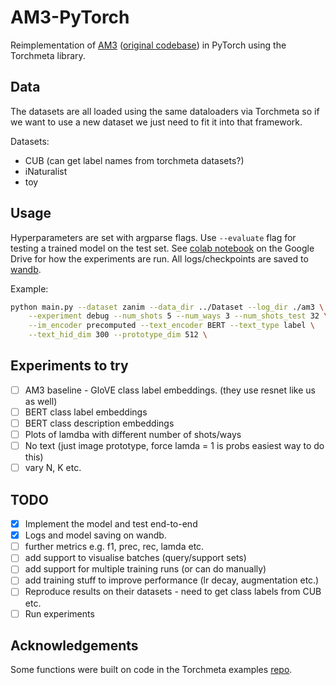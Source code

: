 # AM3-PyTorch

Reimplementation of [AM3](https://arxiv.org/pdf/1902.07104.pdf) ([original codebase](https://github.com/ElementAI/am3)) in PyTorch using the Torchmeta library.

## Data

The datasets are all loaded using the same dataloaders via Torchmeta so if we want to use a new dataset we just need to fit it into that framework.

Datasets:

- CUB (can get label names from torchmeta datasets?)
- iNaturalist
- toy

## Usage

Hyperparameters are set with argparse flags. Use `--evaluate` flag for testing a trained model on the test set. See [colab notebook](https://colab.research.google.com/drive/1LiisACQeuVdFOg57wYzWUC1Bz1L6prHI) on the Google Drive for how the experiments are run. All logs/checkpoints are saved to [wandb](https://wandb.ai/multimodal-image-cls/am3).

Example:

```bash
python main.py --dataset zanim --data_dir ../Dataset --log_dir ./am3 \
    --experiment debug --num_shots 5 --num_ways 3 --num_shots_test 32 \
    --im_encoder precomputed --text_encoder BERT --text_type label \
    --text_hid_dim 300 --prototype_dim 512 \
```

## Experiments to try

- [ ] AM3 baseline - GloVE class label embeddings. (they use resnet like us as well)
- [ ] BERT class label embeddings
- [ ] BERT class description embeddings
- [ ] Plots of lamdba with different number of shots/ways
- [ ] No text (just image prototype, force lamda = 1 is probs easiest way to do this)
- [ ] vary N, K etc.

## TODO

- [x] Implement the model and test end-to-end
- [x] Logs and model saving on wandb.
- [ ] further metrics e.g. f1, prec, rec, lamda etc. 
- [ ] add support to visualise batches (query/support sets)
- [ ] add support for multiple training runs (or can do manually)
- [ ] add training stuff to improve performance (lr decay, augmentation etc.)
- [ ] Reproduce results on their datasets - need to get class labels from CUB etc. 
- [ ] Run experiments

## Acknowledgements

Some functions were built on code in the Torchmeta examples [repo](https://github.com/tristandeleu/pytorch-meta).
